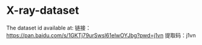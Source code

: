 # X-ray-dataset

The dataset id available at:
链接：https://pan.baidu.com/s/1GKTj79urSwsl61elwOYJbg?pwd=j1vn 
提取码：j1vn
